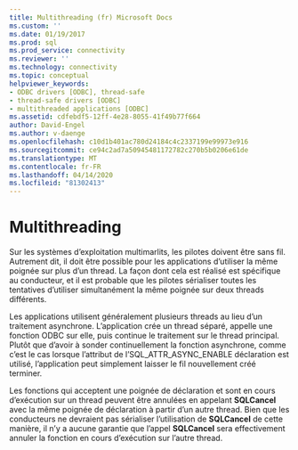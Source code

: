 ```yaml
---
title: Multithreading (fr) Microsoft Docs
ms.custom: ''
ms.date: 01/19/2017
ms.prod: sql
ms.prod_service: connectivity
ms.reviewer: ''
ms.technology: connectivity
ms.topic: conceptual
helpviewer_keywords:
- ODBC drivers [ODBC], thread-safe
- thread-safe drivers [ODBC]
- multithreaded applications [ODBC]
ms.assetid: cdfebdf5-12ff-4e28-8055-41f49b77f664
author: David-Engel
ms.author: v-daenge
ms.openlocfilehash: c10d1b401ac780d24184c4c2337199e99973e916
ms.sourcegitcommit: ce94c2ad7a50945481172782c270b5b0206e61de
ms.translationtype: MT
ms.contentlocale: fr-FR
ms.lasthandoff: 04/14/2020
ms.locfileid: "81302413"
---
```

# <a name="multithreading"></a>Multithreading
Sur les systèmes d’exploitation multimarlits, les pilotes doivent être sans fil. Autrement dit, il doit être possible pour les applications d’utiliser la même poignée sur plus d’un thread. La façon dont cela est réalisé est spécifique au conducteur, et il est probable que les pilotes sérialiser toutes les tentatives d’utiliser simultanément la même poignée sur deux threads différents.  
  
 Les applications utilisent généralement plusieurs threads au lieu d’un traitement asynchrone. L’application crée un thread séparé, appelle une fonction ODBC sur elle, puis continue le traitement sur le thread principal. Plutôt que d’avoir à sonder continuellement la fonction asynchrone, comme c’est le cas lorsque l’attribut de l’SQL_ATTR_ASYNC_ENABLE déclaration est utilisé, l’application peut simplement laisser le fil nouvellement créé terminer.  
  
 Les fonctions qui acceptent une poignée de déclaration et sont en cours d’exécution sur un thread peuvent être annulées en appelant **SQLCancel** avec la même poignée de déclaration à partir d’un autre thread. Bien que les conducteurs ne devraient pas sérialiser l’utilisation de **SQLCancel** de cette manière, il n’y a aucune garantie que l’appel **SQLCancel** sera effectivement annuler la fonction en cours d’exécution sur l’autre thread.

